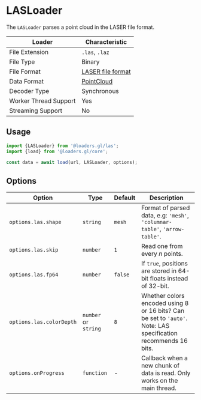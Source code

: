 # LASLoader

The `LASLoader` parses a point cloud in the LASER file format.

| Loader                | Characteristic                                                                                                           |
| --------------------- | ------------------------------------------------------------------------------------------------------------------------ |
| File Extension        | `.las`, `.laz`                                                                                                           |
| File Type             | Binary                                                                                                                   |
| File Format           | [LASER file format](https://www.asprs.org/divisions-committees/lidar-division/laser-las-file-format-exchange-activities) |
| Data Format           | [PointCloud](/docs/specifications/category-mesh)                                                                       |
| Decoder Type          | Synchronous                                                                                                              |
| Worker Thread Support | Yes                                                                                                                      |
| Streaming Support     | No                                                                                                                       |

## Usage

```typescript
import {LASLoader} from '@loaders.gl/las';
import {load} from '@loaders.gl/core';

const data = await load(url, LASLoader, options);
```

## Options

| Option                   | Type             | Default | Description                                                                                                    |
| ------------------------ | ---------------- | ------- | -------------------------------------------------------------------------------------------------------------- |
| `options.las.shape`      | `string`           | `mesh`     | Format of parsed data, e.g: `'mesh'`, `'columnar-table'`, `'arrow-table'`.                                                                                |
| `options.las.skip`       | `number`           | `1`     | Read one from every _n_ points.                                                                                |
| `options.las.fp64`       | `number`           | `false` | If `true`, positions are stored in 64-bit floats instead of 32-bit.                                            |
| `options.las.colorDepth` | `number` or `string` | `8`     | Whether colors encoded using 8 or 16 bits? Can be set to `'auto'`. Note: LAS specification recommends 16 bits. |
| `options.onProgress`     | `function`         | -       | Callback when a new chunk of data is read. Only works on the main thread.                                      |
